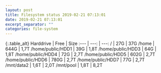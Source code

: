 ```yaml
---
layout: post
title: Filesystem status 2019-02-21 07:13:01
date: 2019-02-21 07:13:01
excerpt_separator: ""
categories: file-system
---
```

{:.table_alt}
Harddrive | Free | Size
:--- | ---: | ---:
/ | 27G | 37G
/home | 644G | 1,7T
/home/public/HDD1 | 39G | 1,8T
/home/public/HDD3 | 64G | 1,8T
/home/public/HDD4 | 72G | 2,7T
/home/public/HDD5 | 602G | 2,7T
/home/public/HDD6 | 780G | 2,7T
/home/public/HDD7 | 77G | 2,7T
/mnt/data2 | 1,6T | 2,0T
/mnt/pool | 1,8T | 8,2T
